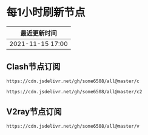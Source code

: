 # 每1小时刷新节点

|最近更新时间|
| :----: |
|2021-11-15 17:00|

## Clash节点订阅
````
https://cdn.jsdelivr.net/gh/some6508/all@master/c
````
````
https://cdn.jsdelivr.net/gh/some6508/all@master/c2
````

## V2ray节点订阅
````
https://cdn.jsdelivr.net/gh/some6508/all@master/v
````
